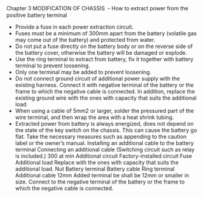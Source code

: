 Chapter 3
MODIFICATION OF CHASSIS
・How to extract power from the positive battery terminal
- Provide a fuse in each power extraction circuit.
- Fuses must be a minimum of 300mm apart from the battery (volatile gas may come out of
the battery) and protected from water.
- Do not put a fuse directly on the battery body or on the reverse side of the battery cover,
otherwise the battery will be damaged or explode.
- Use the ring terminal to extract from battery, fix it together with battery terminal to prevent
loosening.
- Only one terminal may be added to prevent loosening.
- Do not connect ground circuit of additional power supply with the existing harness.
Connect it with negative terminal of the battery or the frame to which the negative cable is
connected. In addition, replace the existing ground wire with the ones with capacity that
suits the additional load.
- When using a cable of 5mm2 or larger, solder the pressured part of the wire terminal, and
then wrap the area with a heat shrink tubing.
- Extracted power from battery is always energized, does not depend on the state of the key
switch on the chassis. This can cause the battery go flat. Take the necessary measures
such as appending to the caution label or the owner’s manual.
Installing an additional cable to the battery terminal
Connecting an additional cable
(Switching circuit such as relay is included.)
300 at min
Additional circuit
Factory-installed circuit
Fuse
Additional 
load
Replace with the ones with capacity that 
suits the additional load.
Nut
Battery terminal Battery cable
Ring terminal Additional cable
12mm
Added terminal  be shall be 12mm or smaller in size.
Connect to the negative terminal of 
the battery or the frame to which the 
negative cable is connected.